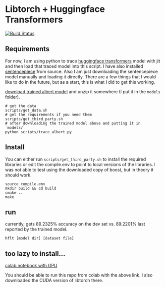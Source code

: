 # Libtorch + Huggingface Transformers

[![Build Status](https://travis-ci.org/dhpollack/huggingface_libtorch.svg?branch=master)](https://travis-ci.org/dhpollack/huggingface_libtorch)

## Requirements

For now, I am using python to trace [huggingface transformers](https://github.com/huggingface/transformers) model with jit and then load that traced model into this script.  I have also installed [sentencepiece](https://github.com/google/sentencepiece) from source.  Also I am just downloading the sentencepiece model manually and loading it directly.  There are a few things that I would like to do in the future, but as a start, this is what I did to get this working.

[download trained albert model](https://drive.google.com/open?id=1i0rr-ogZ2MDYPpUMBsg-2PV7zVddivJ0) and unzip it somewhere (I put it in the `models` folder).

```
# get the data
scripts/get_data.sh
# get the requirements if you need them
scripts/get_third_party.sh
# after downloading the trained model above and putting it in `models/`
python scripts/trace_albert.py
```

## Install

You can either run `scripts/get_third_party.sh` to install the required libraries or edit the compile.env to point to local versions of the libraries.  I was not able to test using the downloaded copy of boost, but in theory it should work.

```
source compile.env
mkdir build && cd build
cmake ..
make
```

## run
currently, gets 89.2325% accuracy on the dev set vs. 89.2201% last reported by the trained model.

```
hflt [model dir] [dataset file]
```

## too lazy to install...

[colab notebook with GPU](https://colab.research.google.com/drive/1TFZbXhiGBtcWVH3ir9Hb1gLGcJyxzTNS)

You should be able to run this repo from colab with the above link.  I also downloaded the CUDA version of libtorch there.

